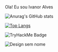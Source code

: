 Ola! Eu sou Ivanor Alves

![Anurag's GitHub stats](https://github-readme-stats.vercel.app/api?username=IvanorAlves&show_icons=true&theme=radical)


[![Top Langs](https://github-readme-stats.vercel.app/api/top-langs/?username=IvanorAlves&theme=radical&show_icons=true&hide_progress=true)](https://github.com/anuraghazra/github-readme-stats)

![TryHackMe Badge](https://tryhackme-badges.s3.amazonaws.com/ivanoralves98.png)



![Design sem nome](https://user-images.githubusercontent.com/113808219/235383519-7bd7455b-233b-44aa-ba5b-1af1a9f21833.png)
